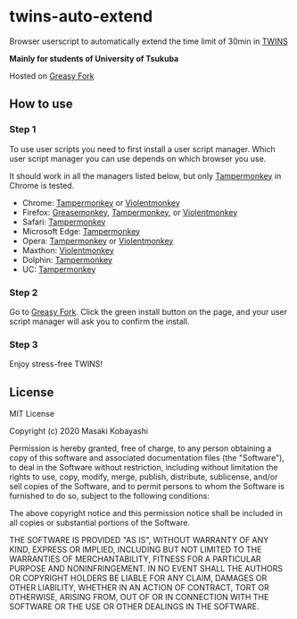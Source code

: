 # twins-auto-extend

Browser userscript to automatically extend the time limit of 30min in [TWINS](https://twins.tsukuba.ac.jp/)

**Mainly for students of University of Tsukuba**

Hosted on [Greasy Fork](https://greasyfork.org/en/scripts/401716-twins-auto-extend)

## How to use

### Step 1

To use user scripts you need to first install a user script manager. Which user script manager you can use depends on which browser you use.

It should work in all the managers listed below, but only [Tampermonkey](https://chrome.google.com/webstore/detail/tampermonkey/dhdgffkkebhmkfjojejmpbldmpobfkfo) in Chrome is tested.

* Chrome: [Tampermonkey](https://chrome.google.com/webstore/detail/tampermonkey/dhdgffkkebhmkfjojejmpbldmpobfkfo) or [Violentmonkey](https://chrome.google.com/webstore/detail/violent-monkey/jinjaccalgkegednnccohejagnlnfdag)
* Firefox: [Greasemonkey](https://addons.mozilla.org/firefox/addon/greasemonkey/), [Tampermonkey](https://addons.mozilla.org/firefox/addon/tampermonkey/), or [Violentmonkey](https://addons.mozilla.org/firefox/addon/violentmonkey/)
* Safari: [Tampermonkey](http://tampermonkey.net/?browser=safari)
* Microsoft Edge: [Tampermonkey](https://www.microsoft.com/store/p/tampermonkey/9nblggh5162s)
* Opera: [Tampermonkey](https://addons.opera.com/extensions/details/tampermonkey-beta/) or [Violentmonkey](https://addons.opera.com/extensions/details/violent-monkey/)
* Maxthon: [Violentmonkey](http://extension.maxthon.com/detail/index.php?view_id=1680)
* Dolphin: [Tampermonkey](https://play.google.com/store/apps/details?id=net.tampermonkey.dolphin)
* UC: [Tampermonkey](https://play.google.com/store/apps/details?id=net.tampermonkey.uc)

### Step 2

Go to [Greasy Fork](https://greasyfork.org/en/scripts/401716-twins-auto-extend). Click the green install button on the page, and your user script manager will ask you to confirm the install.

### Step 3

Enjoy stress-free TWINS!

## License

MIT License

Copyright (c) 2020 Masaki Kobayashi

Permission is hereby granted, free of charge, to any person obtaining a copy
of this software and associated documentation files (the "Software"), to deal
in the Software without restriction, including without limitation the rights
to use, copy, modify, merge, publish, distribute, sublicense, and/or sell
copies of the Software, and to permit persons to whom the Software is
furnished to do so, subject to the following conditions:

The above copyright notice and this permission notice shall be included in all
copies or substantial portions of the Software.

THE SOFTWARE IS PROVIDED "AS IS", WITHOUT WARRANTY OF ANY KIND, EXPRESS OR
IMPLIED, INCLUDING BUT NOT LIMITED TO THE WARRANTIES OF MERCHANTABILITY,
FITNESS FOR A PARTICULAR PURPOSE AND NONINFRINGEMENT. IN NO EVENT SHALL THE
AUTHORS OR COPYRIGHT HOLDERS BE LIABLE FOR ANY CLAIM, DAMAGES OR OTHER
LIABILITY, WHETHER IN AN ACTION OF CONTRACT, TORT OR OTHERWISE, ARISING FROM,
OUT OF OR IN CONNECTION WITH THE SOFTWARE OR THE USE OR OTHER DEALINGS IN THE
SOFTWARE.
